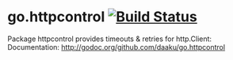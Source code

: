 go.httpcontrol [![Build Status](https://secure.travis-ci.org/daaku/go.httpcontrol.png)](http://travis-ci.org/daaku/go.httpcontrol)
==============

Package httpcontrol provides timeouts & retries for http.Client:
Documentation: http://godoc.org/github.com/daaku/go.httpcontrol
